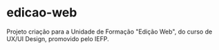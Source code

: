 # edicao-web
Projeto criação para a Unidade de Formação "Edição Web", do curso de UX/UI Design, promovido pelo IEFP.
